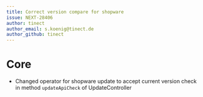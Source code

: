```yaml
---
title: Correct version compare for shopware
issue: NEXT-28406
author: tinect
author_email: s.koenig@tinect.de
author_github: tinect
---
```


# Core

* Changed operator for shopware update to accept current version check in method `updateApiCheck` of UpdateController


